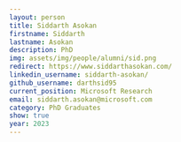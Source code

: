 ```yaml
---
layout: person
title: Siddarth Asokan
firstname: Siddarth
lastname: Asokan
description: PhD 
img: assets/img/people/alumni/sid.png
redirect: https://www.siddarthasokan.com/
linkedin_username: siddarth-asokan/
github_username: darthsid95
current_position: Microsoft Research
email: siddarth.asokan@microsoft.com
category: PhD Graduates
show: true
year: 2023
---
```

